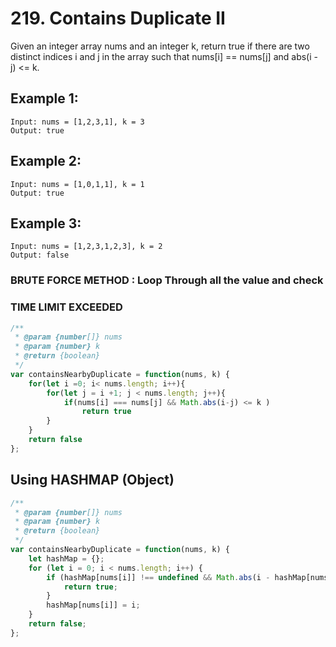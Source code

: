 # 219. Contains Duplicate II

Given an integer array nums and an integer k, return true if there are two distinct indices i and j in the array such that nums[i] == nums[j] and abs(i - j) <= k.

## Example 1:
```
Input: nums = [1,2,3,1], k = 3
Output: true
```

## Example 2:
```
Input: nums = [1,0,1,1], k = 1
Output: true
```

## Example 3:
```
Input: nums = [1,2,3,1,2,3], k = 2
Output: false
```
### BRUTE FORCE METHOD : Loop Through all the value and check 

### TIME LIMIT EXCEEDED

```js
/**
 * @param {number[]} nums
 * @param {number} k
 * @return {boolean}
 */
var containsNearbyDuplicate = function(nums, k) {
    for(let i =0; i< nums.length; i++){
        for(let j = i +1; j < nums.length; j++){
            if(nums[i] === nums[j] && Math.abs(i-j) <= k )
                return true
        }
    }
    return false
};

```
## Using HASHMAP (Object)
```js
/**
 * @param {number[]} nums
 * @param {number} k
 * @return {boolean}
 */
var containsNearbyDuplicate = function(nums, k) {
    let hashMap = {};
    for (let i = 0; i < nums.length; i++) {
        if (hashMap[nums[i]] !== undefined && Math.abs(i - hashMap[nums[i]]) <= k) {
            return true;
        }
        hashMap[nums[i]] = i;
    }
    return false;
};


```
